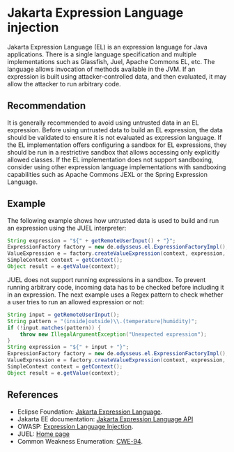 # Jakarta Expression Language injection
Jakarta Expression Language (EL) is an expression language for Java applications. There is a single language specification and multiple implementations such as Glassfish, Juel, Apache Commons EL, etc. The language allows invocation of methods available in the JVM. If an expression is built using attacker-controlled data, and then evaluated, it may allow the attacker to run arbitrary code.


## Recommendation
It is generally recommended to avoid using untrusted data in an EL expression. Before using untrusted data to build an EL expression, the data should be validated to ensure it is not evaluated as expression language. If the EL implementation offers configuring a sandbox for EL expressions, they should be run in a restrictive sandbox that allows accessing only explicitly allowed classes. If the EL implementation does not support sandboxing, consider using other expression language implementations with sandboxing capabilities such as Apache Commons JEXL or the Spring Expression Language.


## Example
The following example shows how untrusted data is used to build and run an expression using the JUEL interpreter:


```java
String expression = "${" + getRemoteUserInput() + "}";
ExpressionFactory factory = new de.odysseus.el.ExpressionFactoryImpl();
ValueExpression e = factory.createValueExpression(context, expression, Object.class);
SimpleContext context = getContext();
Object result = e.getValue(context);
```
JUEL does not support running expressions in a sandbox. To prevent running arbitrary code, incoming data has to be checked before including it in an expression. The next example uses a Regex pattern to check whether a user tries to run an allowed expression or not:


```java
String input = getRemoteUserInput();
String pattern = "(inside|outside)\\.(temperature|humidity)";
if (!input.matches(pattern)) {
    throw new IllegalArgumentException("Unexpected expression");
}
String expression = "${" + input + "}";
ExpressionFactory factory = new de.odysseus.el.ExpressionFactoryImpl();
ValueExpression e = factory.createValueExpression(context, expression, Object.class);
SimpleContext context = getContext();
Object result = e.getValue(context);

```

## References
* Eclipse Foundation: [Jakarta Expression Language](https://projects.eclipse.org/projects/ee4j.el).
* Jakarta EE documentation: [Jakarta Expression Language API](https://javadoc.io/doc/jakarta.el/jakarta.el-api/latest/index.html)
* OWASP: [Expression Language Injection](https://owasp.org/www-community/vulnerabilities/Expression_Language_Injection).
* JUEL: [Home page](http://juel.sourceforge.net)
* Common Weakness Enumeration: [CWE-94](https://cwe.mitre.org/data/definitions/94.html).
